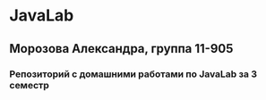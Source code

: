 # JavaLab
## Морозова Александра, группа 11-905 ##
### Репозиторий с домашними работами по JavaLab за 3 семестр ###
